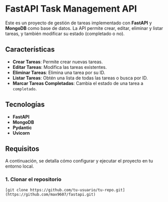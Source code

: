 # FastAPI Task Management API

Este es un proyecto de gestión de tareas implementado con **FastAPI** y **MongoDB** como base de datos. La API permite crear, editar, eliminar y listar tareas, y también modificar su estado (completado o no).

## Características

- **Crear Tareas**: Permite crear nuevas tareas.
- **Editar Tareas**: Modifica las tareas existentes.
- **Eliminar Tareas**: Elimina una tarea por su ID.
- **Listar Tareas**: Obtén una lista de todas las tareas o busca por ID.
- **Marcar Tareas Completadas**: Cambia el estado de una tarea a `completado`.

## Tecnologías
- **FastAPI**
- **MongoDB**
- **Pydantic**
- **Uvicorn**

## Requisitos

A continuación, se detalla cómo configurar y ejecutar el proyecto en tu entorno local.

### 1. Clonar el repositorio

```
[git clone https://github.com/tu-usuario/tu-repo.git](https://github.com/max9607/fastapi.git)
